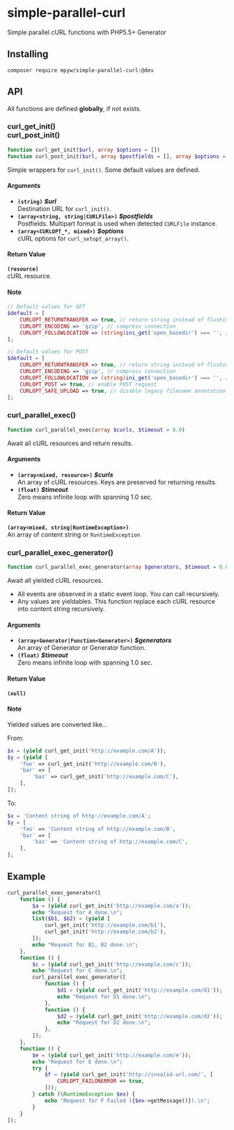 # simple-parallel-curl

Simple parallel cURL functions with PHP5.5+ Generator

## Installing

```
composer require mpyw/simple-parallel-curl:@dev
```

## API

All functions are defined **globally**, if not exists.

### curl_get_init()<br />curl_post_init()

```php
function curl_get_init($url, array $options = [])
function curl_post_init($url, array $postfields = [], array $options = [])
```

Simple wrappers for `curl_init()`. Some default values are defined.

#### Arguments

- **`(string)`** __*$url*__<br /> Destination URL for `curl_init()`.
- **`(array<string, string|CURLFile>)`** __*$postfields*__<br /> Postfields. Multipart format is used when detected `CURLFile` instance.
- **`(array<CURLOPT_*, mixed>)`** __*$options*__<br /> cURL options for `curl_setopt_array()`.

#### Return Value

**`(resource)`**<br /> cURL resource.

#### Note

```php
// Default values for GET
$default = [
    CURLOPT_RETURNTRANSFER => true, // return string instead of flushing into STDOUT
    CURLOPT_ENCODING => 'gzip', // compress connection
    CURLOPT_FOLLOWLOCATION => (string)ini_get('open_basedir') === '', // normally true
];

// Default values for POST
$default = [
    CURLOPT_RETURNTRANSFER => true, // return string instead of flushing into STDOUT
    CURLOPT_ENCODING => 'gzip', // compress connection
    CURLOPT_FOLLOWLOCATION => (string)ini_get('open_basedir') === '', // normally true
    CURLOPT_POST => true, // enable POST request
    CURLOPT_SAFE_UPLOAD => true, // disable legacy filename annotation support for PHP5.4-
];
```

### curl_parallel_exec()

```php
function curl_parallel_exec(array $curls, $timeout = 0.0)
```

Await all cURL resources and return results.

#### Arguments

- **`(array<mixed, resource>)`** __*$curls*__<br /> An array of cURL resources. Keys are preserved for returning results.
- **`(float)`** __*$timeout*__<br /> Zero means infinite loop with spanning 1.0 sec.

#### Return Value

**`(array<mixed, string|RuntimeException>)`**<br /> An array of content string or `RuntimeException`

### curl_parallel_exec_generator()

```php
function curl_parallel_exec_generator(array $generators, $timeout = 0.0)
```

Await all yielded cURL resources.

- All events are observed in a static event loop. You can call recursively.
- Any values are yieldables. This function replace each cURL resource into content string recursively.

#### Arguments

- **`(array<Generator|Function<Generator>)`** __*$generators*__<br /> An array of Generator or Generator function.
- **`(float)`** __*$timeout*__<br /> Zero means infinite loop with spanning 1.0 sec.

#### Return Value

**`(null)`**

#### Note

Yielded values are converted like...

From:

```php
$x = (yield curl_get_init('http://example.com/A'));
$y = (yield [
    'foo' => curl_get_init('http://example.com/B'),
    'bar' => [
        'baz' => curl_get_init('http://example.com/C'),
    ],
]);
```

To:

```php
$x = 'Content string of http://example.com/A';
$y = [
    'foo' => 'Content string of http://example.com/B',
    'bar' => [
        'baz' => 'Content string of http://example.com/C',
    ],
];
```

## Example

```php
curl_parallel_exec_generator([
    function () {
        $a = (yield curl_get_init('http://example.com/a'));
        echo "Request for A done.\n";
        list($b1, $b2) = (yield [
            curl_get_init('http://example.com/b1'),
            curl_get_init('http://example.com/b2'),
        ]);
        echo "Request for B1, B2 done.\n";
    },
    function () {
        $c = (yield curl_get_init('http://example.com/c'));
        echo "Request for C done.\n";
        curl_parallel_exec_generator([
            function () {
                $d1 = (yield curl_get_init('http://example.com/d1'));
                echo "Request for D1 done.\n";
            },
            function () {
                $d2 = (yield curl_get_init('http://example.com/d2'));
                echo "Request for D2 done.\n";
            },
        ]);
    },
    function () {
        $e = (yield curl_get_init('http://example.com/e'));
        echo "Request for E done.\n";
        try {
            $f = (yield curl_get_init('http://invalid-url.com/', [
                CURLOPT_FAILONERROR => true,
            ]));
        } catch (\RuntimeException $ex) {
            echo "Request for F Failed ({$ex->getMessage()}).\n";
        }
    }
]);
```
